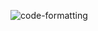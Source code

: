 ![code-formatting](https://github.com/DaniusKalv/there_might_be_noise/actions/workflows/main.yml/badge.svg)